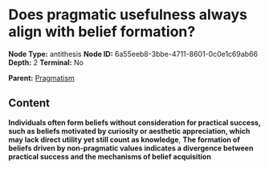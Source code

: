 # Does pragmatic usefulness always align with belief formation?

**Node Type:** antithesis
**Node ID:** 6a55eeb8-3bbe-4711-8601-0c0e1c69ab66
**Depth:** 2
**Terminal:** No

**Parent:** [Pragmatism](pragmatism.md)

## Content

**Individuals often form beliefs without consideration for practical success, such as beliefs motivated by curiosity or aesthetic appreciation, which may lack direct utility yet still count as knowledge**, **The formation of beliefs driven by non-pragmatic values indicates a divergence between practical success and the mechanisms of belief acquisition**
